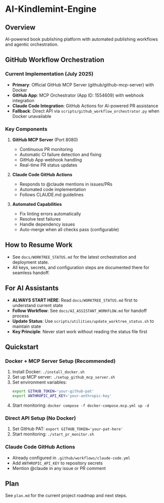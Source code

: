 # AI-Kindlemint-Engine

## Overview
AI-powered book publishing platform with automated publishing workflows and agentic orchestration.

## GitHub Workflow Orchestration

### Current Implementation (July 2025)
- **Primary**: Official GitHub MCP Server (github/github-mcp-server) with Docker
- **GitHub App**: MCP Orchestrator (App ID: 1554609) with webhook integration
- **Claude Code Integration**: GitHub Actions for AI-powered PR assistance
- **Fallback**: Direct API via `scripts/github_workflow_orchestrator.py` when Docker unavailable

### Key Components
1. **GitHub MCP Server** (Port 8080)
   - Continuous PR monitoring
   - Automatic CI failure detection and fixing
   - GitHub App webhook handling
   - Real-time PR status updates

2. **Claude Code GitHub Actions**
   - Responds to @claude mentions in issues/PRs
   - Automated code implementation
   - Follows CLAUDE.md guidelines

3. **Automated Capabilities**
   - Fix linting errors automatically
   - Resolve test failures
   - Handle dependency issues
   - Auto-merge when all checks pass (configurable)

## How to Resume Work
- See `docs/WORKTREE_STATUS.md` for the latest orchestration and deployment state.
- All keys, secrets, and configuration steps are documented there for seamless handoff.

## For AI Assistants
- **ALWAYS START HERE**: Read `docs/WORKTREE_STATUS.md` first to understand current state
- **Follow Workflow**: See `docs/AI_ASSISTANT_WORKFLOW.md` for handoff process
- **Update Status**: Use `scripts/utilities/update_worktree_status.sh` to maintain state
- **Key Principle**: Never start work without reading the status file first

## Quickstart

### Docker + MCP Server Setup (Recommended)
1. Install Docker: `./install_docker.sh`
2. Set up MCP server: `./setup_github_mcp_server.sh`
3. Set environment variables:
   ```bash
   export GITHUB_TOKEN='your-github-pat'
   export ANTHROPIC_API_KEY='your-anthropic-key'
   ```
4. Start monitoring: `docker compose -f docker-compose.mcp.yml up -d`

### Direct API Setup (No Docker)
1. Set GitHub PAT: `export GITHUB_TOKEN='your-pat-here'`
2. Start monitoring: `./start_pr_monitor.sh`

### Claude Code GitHub Actions
- Already configured in `.github/workflows/claude-code.yml`
- Add `ANTHROPIC_API_KEY` to repository secrets
- Mention @claude in any issue or PR comment

## Plan
See `plan.md` for the current project roadmap and next steps.

